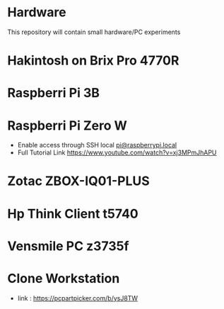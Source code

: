 # Hardware
This repository will contain small hardware/PC experiments

# Hakintosh on Brix Pro 4770R

# Raspberri Pi 3B

# Raspberri Pi Zero W
- Enable access through SSH local pi@raspberrypi.local
- Full Tutorial Link https://www.youtube.com/watch?v=xj3MPmJhAPU

# Zotac ZBOX-IQ01-PLUS 

# Hp Think Client t5740

# Vensmile PC z3735f

# Clone Workstation 
- link : https://pcpartpicker.com/b/ysJ8TW


